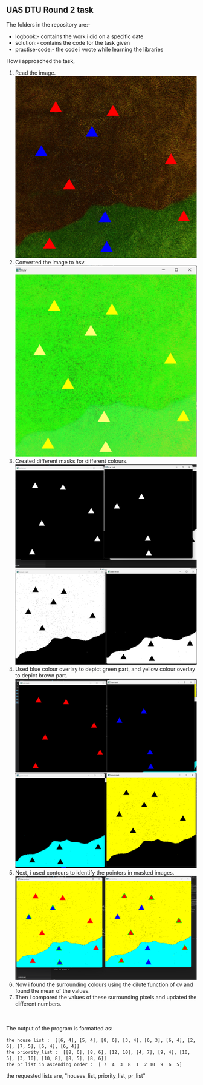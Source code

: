 ## UAS DTU Round 2 task

 The folders in the repository are:-

 - logbook:- contains the work i did on a specific date
 - solution:- contains the code for the task given
 - practise-code:- the code i wrote while learning the libraries

How i approached the task, 

 1. Read the image.<br/>                                                   ![original image](./solution/images/1.png)
 2. Converted the image to hsv.<br/>                       ![enter image description here](./readme_images/hsv.png)
 3. Created different masks for different colours.<br/>![pointer masks s white](./readme_images/pointers_mask_white.png)![green brown mask white](./readme_images/green_brown_mask_white.png)
 4. Used blue colour overlay to depict green part, and yellow colour overlay to depict brown part. <br/>                               ![pointers masks](./readme_images/pointers_mask.png)![area masks](./readme_images/green_brown_mask.png)
 5. Next, i used contours to identify the pointers in masked images.<br/>![contour](./readme_images/contours.png)
6. Now i found the surrounding colours using the dilute function of cv and found the mean of the values.<br/>
7. Then i compared the values of these surrounding pixels and updated the different numbers.<br/><br/><br/>

The output of the program is formatted as:
```
the house list :  [[6, 4], [5, 4], [8, 6], [3, 4], [6, 3], [6, 4], [2, 6], [7, 5], [6, 4], [6, 4]]
the priority_list :  [[8, 6], [8, 6], [12, 10], [4, 7], [9, 4], [10, 5], [3, 10], [10, 8], [8, 5], [8, 6]]
the pr list in ascending order :  [ 7  4  3  8  1  2 10  9  6  5]

``` 
the requested lists are, "houses_list, priority_list, pr_list"